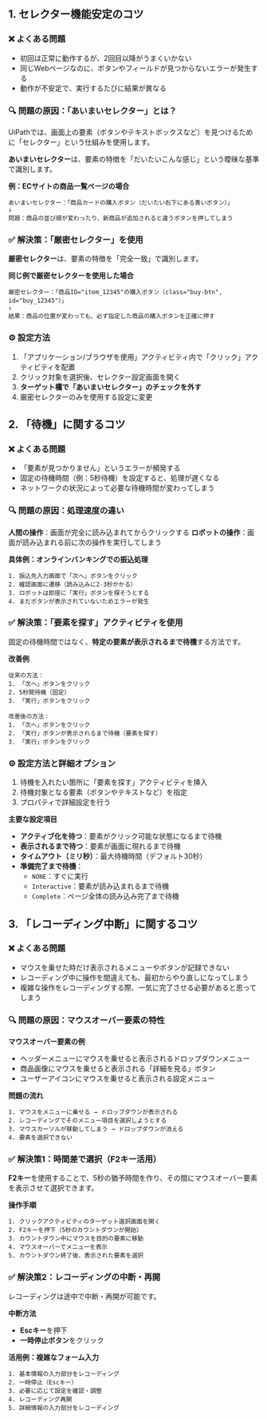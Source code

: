 ## 1. セレクター機能安定のコツ

### ❌ よくある問題
- 初回は正常に動作するが、2回目以降がうまくいかない
- 同じWebページなのに、ボタンやフィールドが見つからないエラーが発生する
- 動作が不安定で、実行するたびに結果が異なる

### 🔍 問題の原因：「あいまいセレクター」とは？
UiPathでは、画面上の要素（ボタンやテキストボックスなど）を見つけるために「セレクター」という仕組みを使用します。

**あいまいセレクター**は、要素の特徴を「だいたいこんな感じ」という曖昧な基準で識別します。

**例：ECサイトの商品一覧ページの場合**
```
あいまいセレクター：「商品カードの購入ボタン（だいたい右下にある青いボタン）」
↓
問題：商品の並び順が変わったり、新商品が追加されると違うボタンを押してしまう
```

### ✅ 解決策：「厳密セレクター」を使用
**厳密セレクター**は、要素の特徴を「完全一致」で識別します。

**同じ例で厳密セレクターを使用した場合**
```
厳密セレクター：「商品ID="item_12345"の購入ボタン（class="buy-btn", id="buy_12345"）」
↓
結果：商品の位置が変わっても、必ず指定した商品の購入ボタンを正確に押す
```

### ⚙️ 設定方法
1. 「アプリケーション/ブラウザを使用」アクティビティ内で「クリック」アクティビティを配置
2. クリック対象を選択後、セレクター設定画面を開く
3. **ターゲット欄で「あいまいセレクター」のチェックを外す**
4. 厳密セレクターのみを使用する設定に変更

## 2. 「待機」に関するコツ

### ❌ よくある問題
- 「要素が見つかりません」というエラーが頻発する
- 固定の待機時間（例：5秒待機）を設定すると、処理が遅くなる
- ネットワークの状況によって必要な待機時間が変わってしまう

### 🔍 問題の原因：処理速度の違い
**人間の操作**：画面が完全に読み込まれてからクリックする
**ロボットの操作**：画面が読み込まれる前に次の操作を実行してしまう

**具体例：オンラインバンキングでの振込処理**
```
1. 振込先入力画面で「次へ」ボタンをクリック
2. 確認画面に遷移（読み込みに2-3秒かかる）
3. ロボットは即座に「実行」ボタンを探そうとする
4. まだボタンが表示されていないためエラーが発生
```

### ✅ 解決策：「要素を探す」アクティビティを使用
固定の待機時間ではなく、**特定の要素が表示されるまで待機**する方法です。

**改善例**
```
従来の方法：
1. 「次へ」ボタンをクリック
2. 5秒間待機（固定）
3. 「実行」ボタンをクリック

改善後の方法：
1. 「次へ」ボタンをクリック
2. 「実行」ボタンが表示されるまで待機（要素を探す）
3. 「実行」ボタンをクリック
```

### ⚙️ 設定方法と詳細オプション
1. 待機を入れたい箇所に「要素を探す」アクティビティを挿入
2. 待機対象となる要素（ボタンやテキストなど）を指定
3. プロパティで詳細設定を行う

**主要な設定項目**
- **アクティブ化を待つ**：要素がクリック可能な状態になるまで待機
- **表示されるまで待つ**：要素が画面に現れるまで待機
- **タイムアウト（ミリ秒）**：最大待機時間（デフォルト30秒）
- **準備完了まで待機**：
  - `NONE`：すぐに実行
  - `Interactive`：要素が読み込まれるまで待機
  - `Complete`：ページ全体の読み込み完了まで待機

## 3. 「レコーディング中断」に関するコツ

### ❌ よくある問題
- マウスを乗せた時だけ表示されるメニューやボタンが記録できない
- レコーディング中に操作を間違えても、最初からやり直しになってしまう
- 複雑な操作をレコーディングする際、一気に完了させる必要があると思ってしまう

### 🔍 問題の原因：マウスオーバー要素の特性
**マウスオーバー要素の例**
- ヘッダーメニューにマウスを乗せると表示されるドロップダウンメニュー
- 商品画像にマウスを乗せると表示される「詳細を見る」ボタン
- ユーザーアイコンにマウスを乗せると表示される設定メニュー

**問題の流れ**
```
1. マウスをメニューに乗せる → ドロップダウンが表示される
2. レコーディングでそのメニュー項目を選択しようとする
3. マウスカーソルが移動してしまう → ドロップダウンが消える
4. 要素を選択できない
```

### ✅ 解決策1：時間差で選択（F2キー活用）
**F2キー**を使用することで、5秒の猶予時間を作り、その間にマウスオーバー要素を表示させて選択できます。

**操作手順**
```
1. クリックアクティビティのターゲット選択画面を開く
2. F2キーを押下（5秒のカウントダウンが開始）
3. カウントダウン中にマウスを目的の要素に移動
4. マウスオーバーでメニューを表示
5. カウントダウン終了後、表示された要素を選択
```

### ✅ 解決策2：レコーディングの中断・再開
レコーディングは途中で中断・再開が可能です。

**中断方法**
- **Escキー**を押下
- **一時停止ボタン**をクリック

**活用例：複雑なフォーム入力**
```
1. 基本情報の入力部分をレコーディング
2. 一時停止（Escキー）
3. 必要に応じて設定を確認・調整
4. レコーディング再開
5. 詳細情報の入力部分をレコーディング
```

